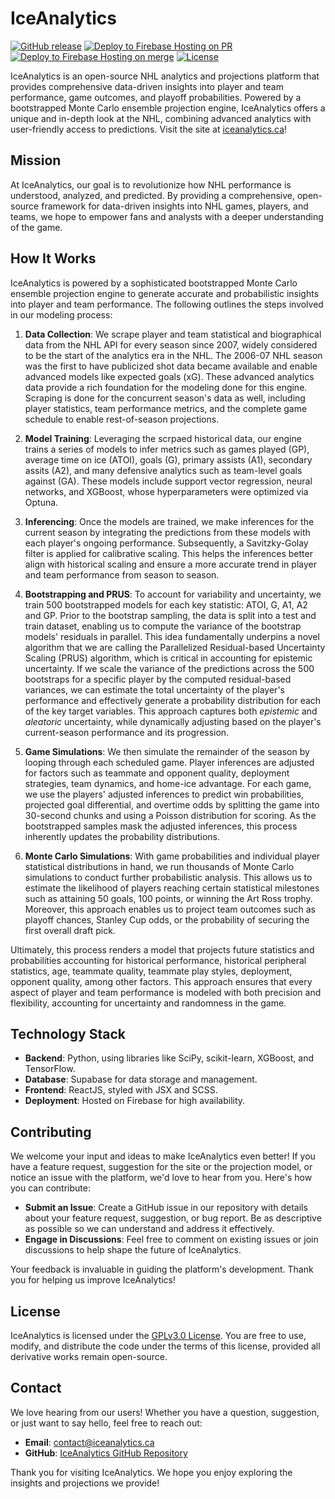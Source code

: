 # IceAnalytics

[![GitHub release](https://img.shields.io/github/v/release/andrewderango/IceAnalytics.svg)](https://github.com/andrewderango/IceAnalytics/releases)
[![Deploy to Firebase Hosting on PR](https://github.com/andrewderango/IceAnalytics/actions/workflows/firebase-hosting-pull-request.yml/badge.svg)](https://github.com/andrewderango/IceAnalytics/actions/workflows/firebase-hosting-pull-request.yml)
[![Deploy to Firebase Hosting on merge](https://github.com/andrewderango/IceAnalytics/actions/workflows/firebase-hosting-merge.yml/badge.svg)](https://github.com/andrewderango/IceAnalytics/actions/workflows/firebase-hosting-merge.yml)
[![License](https://img.shields.io/badge/license-GPLv3.0-blue.svg)](https://opensource.org/license/gpl-3-0)

IceAnalytics is an open-source NHL analytics and projections platform that provides comprehensive data-driven insights into player and team performance, game outcomes, and playoff probabilities. Powered by a bootstrapped Monte Carlo ensemble projection engine, IceAnalytics offers a unique and in-depth look at the NHL, combining advanced analytics with user-friendly access to predictions. Visit the site at [iceanalytics.ca](https://iceanalytics.ca)!

## Mission

At IceAnalytics, our goal is to revolutionize how NHL performance is understood, analyzed, and predicted. By providing a comprehensive, open-source framework for data-driven insights into NHL games, players, and teams, we hope to empower fans and analysts with a deeper understanding of the game.

## How It Works

IceAnalytics is powered by a sophisticated bootstrapped Monte Carlo ensemble projection engine to generate accurate and probabilistic insights into player and team performance. The following outlines the steps involved in our modeling process:

1. **Data Collection**: We scrape player and team statistical and biographical data from the NHL API for every season since 2007, widely considered to be the start of the analytics era in the NHL. The 2006-07 NHL season was the first to have publicized shot data became available and enable advanced models like expected goals (xG). These advanced analytics data provide a rich foundation for the modeling done for this engine. Scraping is done for the concurrent season's data as well, including player statistics, team performance metrics, and the complete game schedule to enable rest-of-season projections.

2. **Model Training**: Leveraging the scrpaed historical data, our engine trains a series of models to infer metrics such as games played (GP), average time on ice (ATOI), goals (G), primary assists (A1), secondary assits (A2), and many defensive analytics such as team-level goals against (GA). These models include support vector regression, neural networks, and XGBoost, whose hyperparameters were optimized via Optuna.

3. **Inferencing**: Once the models are trained, we make inferences for the current season by integrating the predictions from these models with each player's ongoing performance. Subsequently, a Savitzky-Golay filter is applied for calibrative scaling. This helps the inferences better align with historical scaling and ensure a more accurate trend in player and team performance from season to season.

4. **Bootstrapping and PRUS**: To account for variability and uncertainty, we train 500 bootstrapped models for each key statistic: ATOI, G, A1, A2 and GP. Prior to the bootstrap sampling, the data is split into a test and train dataset, enabling us to compute the variance of the bootstrap models' residuals in parallel. This idea fundamentally underpins a novel algorithm that we are calling the Parallelized Residual-based Uncertainty Scaling (PRUS) algorithm, which is critical in accounting for epistemic uncertainty. If we scale the variance of the predictions across the 500 bootstraps for a specific player by the computed residual-based variances, we can estimate the total uncertainty of the player's performance and effectively generate a probability distribution for each of the key target variables. This approach captures both *epistemic* and *aleatoric* uncertainty, while dynamically adjusting based on the player's current-season performance and its progression.

5. **Game Simulations**: We then simulate the remainder of the season by looping through each scheduled game. Player inferences are adjusted for factors such as teammate and opponent quality, deployment strategies, team dynamics, and home-ice advantage. For each game, we use the players' adjusted inferences to predict win probabilities, projected goal differential, and overtime odds by splitting the game into 30-second chunks and using a Poisson distribution for scoring. As the bootstrapped samples mask the adjusted inferences, this process inherently updates the probability distributions.

6. **Monte Carlo Simulations**: With game probabilities and individual player statistical distributions in hand, we run thousands of Monte Carlo simulations to conduct further probabilistic analysis. This allows us to estimate the likelihood of players reaching certain statistical milestones such as attaining 50 goals, 100 points, or winning the Art Ross trophy. Moreover, this approach enables us to project team outcomes such as playoff chances, Stanley Cup odds, or the probability of securing the first overall draft pick.

Ultimately, this process renders a model that projects future statistics and probabilities accounting for historical performance, historical peripheral statistics, age, teammate quality, teammate play styles, deployment, opponent quality, among other factors. This approach ensures that every aspect of player and team performance is modeled with both precision and flexibility, accounting for uncertainty and randomness in the game.

## Technology Stack
- **Backend**: Python, using libraries like SciPy, scikit-learn, XGBoost, and TensorFlow.
- **Database**: Supabase for data storage and management.
- **Frontend**: ReactJS, styled with JSX and SCSS.
- **Deployment**: Hosted on Firebase for high availability.

## Contributing

We welcome your input and ideas to make IceAnalytics even better! If you have a feature request, suggestion for the site or the projection model, or notice an issue with the platform, we'd love to hear from you. Here's how you can contribute:

- **Submit an Issue**: Create a GitHub issue in our repository with details about your feature request, suggestion, or bug report. Be as descriptive as possible so we can understand and address it effectively.
- **Engage in Discussions**: Feel free to comment on existing issues or join discussions to help shape the future of IceAnalytics.

Your feedback is invaluable in guiding the platform's development. Thank you for helping us improve IceAnalytics!

## License

IceAnalytics is licensed under the [GPLv3.0 License](LICENSE). You are free to use, modify, and distribute the code under the terms of this license, provided all derivative works remain open-source.

## Contact

We love hearing from our users! Whether you have a question, suggestion, or just want to say hello, feel free to reach out:

- **Email**: contact@iceanalytics.ca
- **GitHub**: [IceAnalytics GitHub Repository](https://github.com/andrewderango/IceAnalytics)

Thank you for visiting IceAnalytics. We hope you enjoy exploring the insights and projections we provide!
